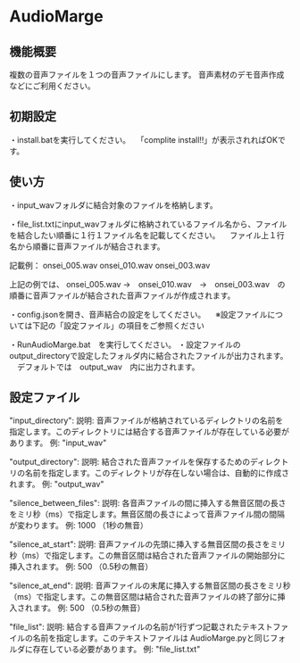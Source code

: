 # AudioMarge
## 機能概要
複数の音声ファイルを１つの音声ファイルにします。
音声素材のデモ音声作成などにご利用ください。

## 初期設定
・install.batを実行してください。
　「complite install!!」が表示されればOKです。

## 使い方
・input_wavフォルダに結合対象のファイルを格納します。

・file_list.txtにinput_wavフォルダに格納されているファイル名から、ファイルを結合したい順番に１行１ファイル名を記載してください。
　ファイル上１行名から順番に音声ファイルが結合されます。

記載例：
onsei_005.wav
onsei_010.wav
onsei_003.wav

上記の例では、 onsei_005.wav →　onsei_010.wav　→　onsei_003.wav　の順番に音声ファイルが結合された音声ファイルが作成されます。

・config.jsonを開き、音声結合の設定をしてください。
　※設定ファイルについては下記の「設定ファイル」の項目をご参照ください

・RunAudioMarge.bat　を実行してください。
・設定ファイルのoutput_directoryで設定したフォルダ内に結合されたファイルが出力されます。
　デフォルトでは　output_wav　内に出力されます。

## 設定ファイル
"input_directory":
説明: 音声ファイルが格納されているディレクトリの名前を指定します。このディレクトリには結合する音声ファイルが存在している必要があります。
例: "input_wav"

"output_directory":
説明: 結合された音声ファイルを保存するためのディレクトリの名前を指定します。このディレクトリが存在しない場合は、自動的に作成されます。
例: "output_wav"

"silence_between_files":
説明: 各音声ファイルの間に挿入する無音区間の長さをミリ秒（ms）で指定します。無音区間の長さによって音声ファイル間の間隔が変わります。
例: 1000 （1秒の無音）

"silence_at_start":
説明: 音声ファイルの先頭に挿入する無音区間の長さをミリ秒（ms）で指定します。この無音区間は結合された音声ファイルの開始部分に挿入されます。
例: 500 （0.5秒の無音）

"silence_at_end":
説明: 音声ファイルの末尾に挿入する無音区間の長さをミリ秒（ms）で指定します。この無音区間は結合された音声ファイルの終了部分に挿入されます。
例: 500 （0.5秒の無音）

"file_list":
説明: 結合する音声ファイルの名前が1行ずつ記載されたテキストファイルの名前を指定します。このテキストファイルは AudioMarge.pyと同じフォルダに存在している必要があります。
例: "file_list.txt"

